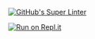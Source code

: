[![GitHub's Super Linter](https://github.com/ICD20-Digital-Tech-LoganC/Assign-01-HTML-Website/workflows/GitHub's%20Super%20Linter/badge.svg)](https://github.com/ICD20-Digital-Tech-LoganC/Assign-01-HTML-Website/actions)


[![Run on Repl.it](https://repl.it/badge/github/ICD20-Digital-Tech-LoganC/Assign-01-HTML-Website)](https://repl.it/github/ICD20-Digital-Tech-LoganC/Assign-01-HTML-Website)